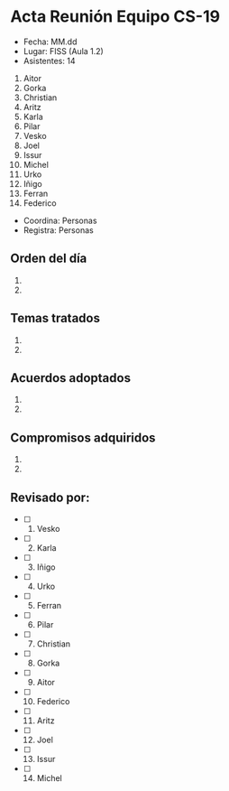# Acta Reunión Equipo CS-19

- Fecha: MM.dd
- Lugar: FISS (Aula 1.2)
- Asistentes: 14

1. Aitor 
2. Gorka 
3. Christian 
4. Aritz
5. Karla
6. Pilar 
7. Vesko 
8. Joel
9. Issur 
10. Michel 
11. Urko
12. Iñigo 
13. Ferran 
14. Federico

- Coordina: Personas
- Registra: Personas

## Orden del día
1. 
2. 

## Temas tratados
1. 
2. 

## Acuerdos adoptados
1. 
2. 

## Compromisos adquiridos
1. 
2. 

## Revisado por:
- [ ] 1. Vesko
- [ ] 2. Karla
- [ ] 3. Iñigo
- [ ] 4. Urko
- [ ] 5. Ferran
- [ ] 6. Pilar
- [ ] 7. Christian
- [ ] 8. Gorka
- [ ] 9. Aitor
- [ ] 10. Federico
- [ ] 11. Aritz
- [ ] 12. Joel
- [ ] 13. Issur
- [ ] 14. Michel
